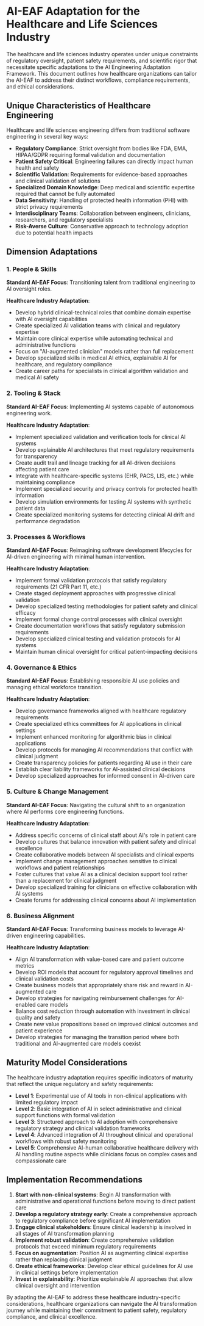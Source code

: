 # AI-EAF Adaptation for the Healthcare and Life Sciences Industry

The healthcare and life sciences industry operates under unique constraints of regulatory oversight, patient safety requirements, and scientific rigor that necessitate specific adaptations to the AI Engineering Adaptation Framework. This document outlines how healthcare organizations can tailor the AI-EAF to address their distinct workflows, compliance requirements, and ethical considerations.

## Unique Characteristics of Healthcare Engineering

Healthcare and life sciences engineering differs from traditional software engineering in several key ways:

- **Regulatory Compliance**: Strict oversight from bodies like FDA, EMA, HIPAA/GDPR requiring formal validation and documentation
- **Patient Safety Critical**: Engineering failures can directly impact human health and safety
- **Scientific Validation**: Requirements for evidence-based approaches and clinical validation of solutions
- **Specialized Domain Knowledge**: Deep medical and scientific expertise required that cannot be fully automated
- **Data Sensitivity**: Handling of protected health information (PHI) with strict privacy requirements
- **Interdisciplinary Teams**: Collaboration between engineers, clinicians, researchers, and regulatory specialists
- **Risk-Averse Culture**: Conservative approach to technology adoption due to potential health impacts

## Dimension Adaptations

### 1. People & Skills

**Standard AI-EAF Focus**: Transitioning talent from traditional engineering to AI oversight roles.

**Healthcare Industry Adaptation**:
- Develop hybrid clinical-technical roles that combine domain expertise with AI oversight capabilities
- Create specialized AI validation teams with clinical and regulatory expertise
- Maintain core clinical expertise while automating technical and administrative functions
- Focus on "AI-augmented clinician" models rather than full replacement
- Develop specialized skills in medical AI ethics, explainable AI for healthcare, and regulatory compliance
- Create career paths for specialists in clinical algorithm validation and medical AI safety

### 2. Tooling & Stack

**Standard AI-EAF Focus**: Implementing AI systems capable of autonomous engineering work.

**Healthcare Industry Adaptation**:
- Implement specialized validation and verification tools for clinical AI systems
- Develop explainable AI architectures that meet regulatory requirements for transparency
- Create audit trail and lineage tracking for all AI-driven decisions affecting patient care
- Integrate with healthcare-specific systems (EHR, PACS, LIS, etc.) while maintaining compliance
- Implement specialized security and privacy controls for protected health information
- Develop simulation environments for testing AI systems with synthetic patient data
- Create specialized monitoring systems for detecting clinical AI drift and performance degradation

### 3. Processes & Workflows

**Standard AI-EAF Focus**: Reimagining software development lifecycles for AI-driven engineering with minimal human intervention.

**Healthcare Industry Adaptation**:
- Implement formal validation protocols that satisfy regulatory requirements (21 CFR Part 11, etc.)
- Create staged deployment approaches with progressive clinical validation
- Develop specialized testing methodologies for patient safety and clinical efficacy
- Implement formal change control processes with clinical oversight
- Create documentation workflows that satisfy regulatory submission requirements
- Develop specialized clinical testing and validation protocols for AI systems
- Maintain human clinical oversight for critical patient-impacting decisions

### 4. Governance & Ethics

**Standard AI-EAF Focus**: Establishing responsible AI use policies and managing ethical workforce transition.

**Healthcare Industry Adaptation**:
- Develop governance frameworks aligned with healthcare regulatory requirements
- Create specialized ethics committees for AI applications in clinical settings
- Implement enhanced monitoring for algorithmic bias in clinical applications
- Develop protocols for managing AI recommendations that conflict with clinical judgment
- Create transparency policies for patients regarding AI use in their care
- Establish clear liability frameworks for AI-assisted clinical decisions
- Develop specialized approaches for informed consent in AI-driven care

### 5. Culture & Change Management

**Standard AI-EAF Focus**: Navigating the cultural shift to an organization where AI performs core engineering functions.

**Healthcare Industry Adaptation**:
- Address specific concerns of clinical staff about AI's role in patient care
- Develop cultures that balance innovation with patient safety and clinical excellence
- Create collaborative models between AI specialists and clinical experts
- Implement change management approaches sensitive to clinical workflows and patient relationships
- Foster cultures that value AI as a clinical decision support tool rather than a replacement for clinical judgment
- Develop specialized training for clinicians on effective collaboration with AI systems
- Create forums for addressing clinical concerns about AI implementation

### 6. Business Alignment

**Standard AI-EAF Focus**: Transforming business models to leverage AI-driven engineering capabilities.

**Healthcare Industry Adaptation**:
- Align AI transformation with value-based care and patient outcome metrics
- Develop ROI models that account for regulatory approval timelines and clinical validation costs
- Create business models that appropriately share risk and reward in AI-augmented care
- Develop strategies for navigating reimbursement challenges for AI-enabled care models
- Balance cost reduction through automation with investment in clinical quality and safety
- Create new value propositions based on improved clinical outcomes and patient experience
- Develop strategies for managing the transition period where both traditional and AI-augmented care models coexist

## Maturity Model Considerations

The healthcare industry adaptation requires specific indicators of maturity that reflect the unique regulatory and safety requirements:

- **Level 1**: Experimental use of AI tools in non-clinical applications with limited regulatory impact
- **Level 2**: Basic integration of AI in select administrative and clinical support functions with formal validation
- **Level 3**: Structured approach to AI adoption with comprehensive regulatory strategy and clinical validation frameworks
- **Level 4**: Advanced integration of AI throughout clinical and operational workflows with robust safety monitoring
- **Level 5**: Comprehensive AI-human collaborative healthcare delivery with AI handling routine aspects while clinicians focus on complex cases and compassionate care

## Implementation Recommendations

1. **Start with non-clinical systems**: Begin AI transformation with administrative and operational functions before moving to direct patient care
2. **Develop a regulatory strategy early**: Create a comprehensive approach to regulatory compliance before significant AI implementation
3. **Engage clinical stakeholders**: Ensure clinical leadership is involved in all stages of AI transformation planning
4. **Implement robust validation**: Create comprehensive validation protocols that exceed minimum regulatory requirements
5. **Focus on augmentation**: Position AI as augmenting clinical expertise rather than replacing clinical judgment
6. **Create ethical frameworks**: Develop clear ethical guidelines for AI use in clinical settings before implementation
7. **Invest in explainability**: Prioritize explainable AI approaches that allow clinical oversight and intervention

By adapting the AI-EAF to address these healthcare industry-specific considerations, healthcare organizations can navigate the AI transformation journey while maintaining their commitment to patient safety, regulatory compliance, and clinical excellence.
